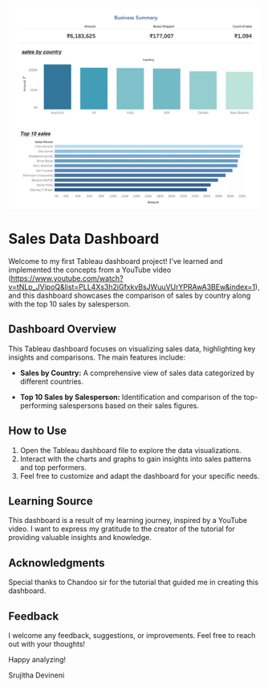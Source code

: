 ![Business Dashboard](Business%20Dashboard.png)
# Sales Data Dashboard

Welcome to my first Tableau dashboard project! I've learned and implemented the concepts from a YouTube video (https://www.youtube.com/watch?v=tNLp_JVipoQ&list=PLL4Xs3h2iGfxkvBsJWuuVUrYPRAwA3BEw&index=1), and this dashboard showcases the comparison of sales by country along with the top 10 sales by salesperson.

## Dashboard Overview

This Tableau dashboard focuses on visualizing sales data, highlighting key insights and comparisons. The main features include:

- **Sales by Country:** A comprehensive view of sales data categorized by different countries.
  
- **Top 10 Sales by Salesperson:** Identification and comparison of the top-performing salespersons based on their sales figures.

## How to Use

1. Open the Tableau dashboard file to explore the data visualizations.
2. Interact with the charts and graphs to gain insights into sales patterns and top performers.
3. Feel free to customize and adapt the dashboard for your specific needs.

## Learning Source

This dashboard is a result of my learning journey, inspired by a YouTube video. I want to express my gratitude to the creator of the tutorial for providing valuable insights and knowledge.

## Acknowledgments

Special thanks to Chandoo sir for the tutorial that guided me in creating this dashboard.

## Feedback

I welcome any feedback, suggestions, or improvements. Feel free to reach out with your thoughts!

Happy analyzing!

Srujitha Devineni
